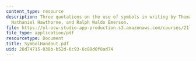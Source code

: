 ```yaml
---
content_type: resource
description: Three quotations on the use of symbols in writing by Thomas Carlyle,
  Nathaniel Hawthorne, and Ralph Waldo Emerson.
file: https://ol-ocw-studio-app-production.s3.amazonaws.com/courses/21l-705-masterworks-in-american-short-fiction-fall-2005/26d74715038bb52d6c936c88d0f8ad74_SymbolHandout.pdf
file_type: application/pdf
resourcetype: Document
title: SymbolHandout.pdf
uid: 26d74715-038b-b52d-6c93-6c88d0f8ad74
---
```

